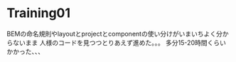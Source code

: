 # Training01

BEMの命名規則やlayoutとprojectとcomponentの使い分けがいまいちよく分からないまま
人様のコードを見つつとりあえず進めた。。。
多分15-20時間くらいかかった、、、
